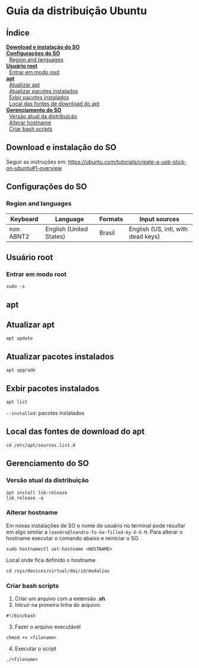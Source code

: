 # Guia da distribuição Ubuntu

## Índice
[**Download e instalação do SO**](#download-e-instalação-do-so)  
[**Configurações do SO**](#configurações-do-so)  
&nbsp;&nbsp;[Region and languages](#region-and-languages)  
[**Usuário root**](#usuário-root)  
&nbsp;&nbsp;[Entrar em modo root](#entrar-em-modo-root)  
[**apt**](#apt)  
&nbsp;&nbsp;[Atualizar apt](#atualizar-apt)  
&nbsp;&nbsp;[Atualizar pacotes instalados](#atualizar-pacotes-instalados)  
&nbsp;&nbsp;[Exbir pacotes instalados](#exbir-pacotes-instalados)  
&nbsp;&nbsp;[Local das fontes de download do apt](#local-das-fontes-de-download-do-apt)  
[**Gerenciamento do SO**](#gerenciamento-do-so)  
&nbsp;&nbsp;[Versão atual da distribuição](#versão-atual-da-distribuição)  
&nbsp;&nbsp;[Alterar hostname](#alterar-hostname)  
&nbsp;&nbsp;[Criar bash scripts](#criar-bash-scripts)  

## Download e instalação do SO

Seguir as instruções em: https://ubuntu.com/tutorials/create-a-usb-stick-on-ubuntu#1-overview

## Configurações do SO

### Region and languages

Keyboard|Language|Formats|Input sources
-|-|-|-
non ABNT2|English (United States)|Brasil|English (US, intl, with dead keys)

## Usuário root

### Entrar em modo root
```
sudo -s
```

## apt

## Atualizar apt
```
apt update
```

## Atualizar pacotes instalados
```
apt upgrade
```

## Exbir pacotes instalados
```
apt list
```
`--installed`: pacotes instalados

## Local das fontes de download do apt
```
cd /etc/apt/sources.list.d
```

## Gerenciamento do SO

### Versão atual da distribuição
```
apt install lsb-release
lsb_release -a
```

### Alterar hostname
Em novas instalações de SO o nome de usuário no terminal pode resultar em algo similar a `leandro@leandro-To-be-filled-by-O-E-M`. Para alterar o hostname executar o comando abaixo e reiniciar o SO.
```
sudo hostnamectl set-hostname <HOSTNAME>
```
Local onde fica definido o hostname
```
cd /sys/devices/virtual/dmi/id/modalias
```

### Criar bash scripts
1. Criar um arquivo com a extensão **.sh**  
2. Inlcuir na primeira linha do arquivo:
```
#!/bin/bash
```
3. Fazer o arquivo executável
```
chmod +x <filename>
```
4. Executar o script
```
./<filename>
```
